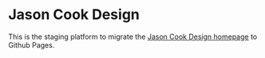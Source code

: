 # Jason Cook Design

This is the staging platform to migrate the [Jason Cook Design homepage](https://www.jasoncookdesign.com) to Github Pages.
